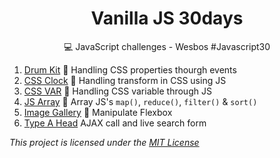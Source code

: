 <h1 align="center"> Vanilla JS 30days</h1>
<p align="center">💻 JavaScript challenges - Wesbos #Javascript30</p>


1. [Drum Kit]() 🚀 Handling CSS properties thourgh events
2. [CSS Clock]() 🚀 Handling transform in CSS using JS
3. [CSS VAR]() 🚀 Handling CSS variable through JS
4. [JS Array]() 🚀 Array JS's `map()`, `reduce()`, `filter()` & `sort()`
5. [Image Gallery]() 🚀 Manipulate Flexbox
6. [Type A Head]() AJAX call and live search form

<p><i>This project is licensed under the  <a href="/LICENSE">MIT License</a></i></p>